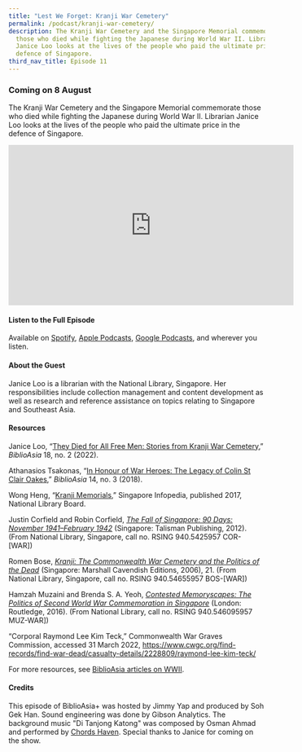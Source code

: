 ```yaml
---
title: "Lest We Forget: Kranji War Cemetery"
permalink: /podcast/kranji-war-cemetery/
description: The Kranji War Cemetery and the Singapore Memorial commemorate
  those who died while fighting the Japanese during World War II. Librarian
  Janice Loo looks at the lives of the people who paid the ultimate price in the
  defence of Singapore.
third_nav_title: Episode 11
---
```

### Coming on 8 August

The Kranji War Cemetery and the Singapore Memorial commemorate those who died while fighting the Japanese during World War II. Librarian Janice Loo looks at the lives of the people who paid the ultimate price in the defence of Singapore.

 

<iframe allowfullscreen="" allow="accelerometer; autoplay; clipboard-write; encrypted-media; gyroscope; picture-in-picture; web-share" frameborder="0" title="YouTube video player" src="https://www.youtube.com/embed/Xm0Wj7N_fns" height="315" width="560"></iframe>

 

#### **Listen to the Full Episode** ####

Available on [Spotify](https://open.spotify.com/show/66PYiIthr1KqQhJ82XH4DN), [Apple Podcasts](https://podcasts.apple.com/us/podcast/biblioasia/id1688142751), [Google Podcasts](https://podcasts.google.com/feed/aHR0cHM6Ly9mZWVkcy5jYXB0aXZhdGUuZm0vYmlibGlvYXNpYS8), and wherever you listen.

 

#### **About the Guest** ####

Janice Loo is a librarian with the National Library, Singapore. Her responsibilities include collection management and content development as well as research and reference assistance on topics relating to Singapore and Southeast Asia.

 

#### **Resources** ####

Janice Loo, “[They Died for All Free Men: Stories from Kranji War Cemetery](https://biblioasia.nlb.gov.sg/vol-18/issue-2/jul-sep-2022/kranji-war-cemetery/),” *BiblioAsia* 18, no. 2 (2022).

 

Athanasios Tsakonas, “[In Honour of War Heroes: The Legacy of Colin St Clair Oakes](https://biblioasia.nlb.gov.sg/vol-14/issue-3/oct-dec-2018/honour-of-war-heroes/),” *BiblioAsia* 14, no. 3 (2018).

 

Wong Heng, “[Kranji Memorials](https://eresources.nlb.gov.sg/infopedia/articles/SIP_183_2004-12-27.html),” Singapore Infopedia, published 2017, National Library Board.

 

Justin Corfield and Robin Corfield, [*The Fall of Singapore: 90 Days: November 1941–February 1942*](https://catalogue.nlb.gov.sg/cgi-bin/spydus.exe/ENQ/WPAC/BIBENQ?SETLVL=1&amp;BRN=14296288) (Singapore: Talisman Publishing, 2012). (From National Library, Singapore, call no. RSING 940.5425957 COR-[WAR]) 

 

Romen Bose, [*Kranji: The Commonwealth War Cemetery and the Politics of the Dead*](https://catalogue.nlb.gov.sg/cgi-bin/spydus.exe/ENQ/WPAC/BIBENQ?SETLVL=1&amp;BRN=12666092) (Singapore: Marshall Cavendish Editions, 2006), 21. (From National Library, Singapore, call no. RSING 940.54655957 BOS-[WAR])

 

Hamzah Muzaini and Brenda S. A. Yeoh, [*Contested Memoryscapes: The Politics of Second World War Commemoration in Singapore*](https://catalogue.nlb.gov.sg/cgi-bin/spydus.exe/ENQ/WPAC/BIBENQ?SETLVL=1&amp;BRN=202606087) (London: Routledge, 2016). (From National Library, call no. RSING 940.546095957 MUZ-WAR])

 

“Corporal Raymond Lee Kim Teck,” Commonwealth War Graves Commission, accessed 31 March 2022, https://www.cwgc.org/find-records/find-war-dead/casualty-details/2228809/raymond-lee-kim-teck/

 

For more resources, see [BiblioAsia articles on WWII](https://biblioasia.nlb.gov.sg/topics/war/).


 

 

#### **Credits** ####

This episode of BiblioAsia+ was hosted by Jimmy Yap and produced by Soh Gek Han. Sound engineering was done by Gibson Analytics. The background music "Di Tanjong Katong" was composed by Osman Ahmad and performed by&nbsp;[Chords Haven](https://www.youtube.com/watch?v=uA2v7ka5TAI). Special thanks to Janice for coming on the show.